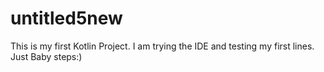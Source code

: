 # untitled5new
This is my first Kotlin Project. I am trying the IDE and testing my first lines. Just Baby steps:)
